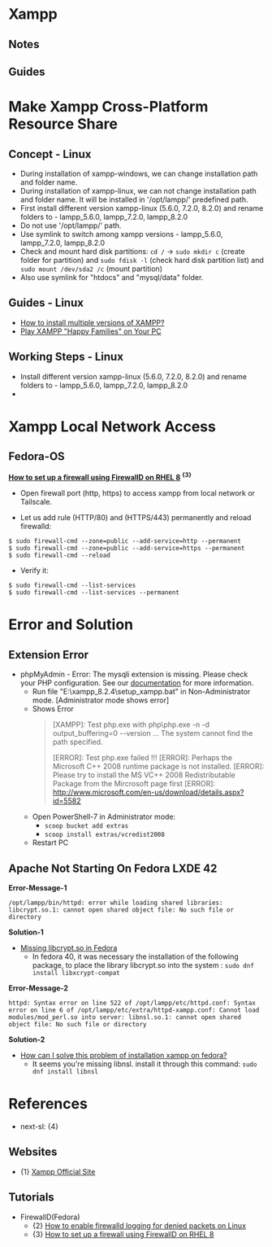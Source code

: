 # Xampp

## Notes

## Guides

# Make Xampp Cross-Platform Resource Share

## Concept - Linux
* During installation of xampp-windows, we can change installation path and folder name.
* During installation of xampp-linux, we can not change installation path and folder name. It will be installed in '/opt/lampp/' predefined path.
* First install different version xampp-linux (5.6.0, 7.2.0, 8.2.0) and rename folders to - lampp_5.6.0, lampp_7.2.0, lampp_8.2.0
* Do not use '/opt/lampp/' path.
* Use symlink to switch among xampp versions - lampp_5.6.0, lampp_7.2.0, lampp_8.2.0
* Check and mount hard disk partitions: `cd /` -> `sudo mkdir c` (create folder for partition) and `sudo fdisk -l` (check hard disk partition list) and `sudo mount /dev/sda2 /c` (mount partition)
* Also use symlink for "htdocs" and "mysql/data" folder.

## Guides - Linux
* [How to install multiple versions of XAMPP?](https://askubuntu.com/questions/198876/how-to-install-multiple-versions-of-xampp)
* [Play XAMPP "Happy Families" on Your PC](https://web.archive.org/web/20150919143637/http://www.jamesbrice.com/multiple-xampp-versions)

## Working Steps - Linux
* Install different version xampp-linux (5.6.0, 7.2.0, 8.2.0) and rename folders to - lampp_5.6.0, lampp_7.2.0, lampp_8.2.0
* 

# Xampp Local Network Access

## Fedora-OS

**[How to set up a firewall using FirewallD on RHEL 8](https://www.cyberciti.biz/faq/configure-set-up-a-firewall-using-firewalld-on-rhel-8/) <sup>{3}</sup>**

* Open firewall port (http, https) to access xampp from local network or Tailscale.

* Let us add rule (HTTP/80) and (HTTPS/443) permanently and reload firewalld:
```
$ sudo firewall-cmd --zone=public --add-service=http --permanent
$ sudo firewall-cmd --zone=public --add-service=https --permanent
$ sudo firewall-cmd --reload
```

* Verify it:
```
$ sudo firewall-cmd --list-services
$ sudo firewall-cmd --list-services --permanent
```

# Error and Solution

## Extension Error

* phpMyAdmin - Error: The mysqli extension is missing. Please check your PHP configuration. See our [documentation](http://localhost/phpmyadmin/doc/html/faq.html#faqmysql) for more information.
  * Run file "E:\xampp_8.2.4\setup_xampp.bat" in Non-Administrator mode. [Administrator mode shows error]
  * Shows Error
    > [XAMPP]: Test php.exe with php\php.exe -n -d output_buffering=0 --version ...
    > The system cannot find the path specified.
    > 
    > [ERROR]: Test php.exe failed !!!
    > [ERROR]: Perhaps the Microsoft C++ 2008 runtime package is not installed.
    > [ERROR]: Please try to install the MS VC++ 2008 Redistributable Package from the Mircrosoft page first
    > [ERROR]: http://www.microsoft.com/en-us/download/details.aspx?id=5582
  * Open PowerShell-7 in Administrator mode: 
    * `scoop bucket add extras`
    * `scoop install extras/vcredist2008`
  * Restart PC
  
## Apache Not Starting On Fedora LXDE 42

**Error-Message-1**

```
/opt/lampp/bin/httpd: error while loading shared libraries: libcrypt.so.1: cannot open shared object file: No such file or directory
```

**Solution-1**

* [Missing libcrypt.so in Fedora](https://stackoverflow.com/questions/78465523/missing-libcrypt-so-in-fedora)
  * In fedora 40, it was necessary the installation of the following package, to place the library libcrypt.so into the system : `sudo dnf install libxcrypt-compat`

**Error-Message-2**

```
httpd: Syntax error on line 522 of /opt/lampp/etc/httpd.conf: Syntax error on line 6 of /opt/lampp/etc/extra/httpd-xampp.conf: Cannot load modules/mod_perl.so into server: libnsl.so.1: cannot open shared object file: No such file or directory
```

**Solution-2**

* [How can I solve this problem of installation xampp on fedora?](https://stackoverflow.com/questions/55867534/how-can-i-solve-this-problem-of-installation-xampp-on-fedora)
  * It seems you're missing libnsl. install it through this command: `sudo dnf install libnsl`


# References

* next-sl: {4}

## Websites

* {1} [Xampp Official Site](https://www.apachefriends.org/)

## Tutorials

* FirewallD(Fedora)
  * {2} [How to enable firewalld logging for denied packets on Linux](https://www.cyberciti.biz/faq/enable-firewalld-logging-for-denied-packets-on-linux/)
  * {3} [How to set up a firewall using FirewallD on RHEL 8](https://www.cyberciti.biz/faq/configure-set-up-a-firewall-using-firewalld-on-rhel-8/)
